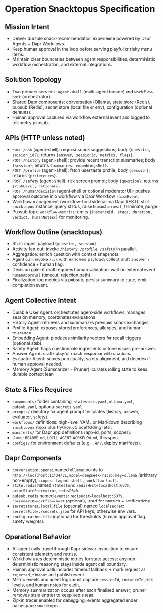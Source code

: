 Operation Snacktopus Specification
=================================

Mission Intent
--------------
- Deliver durable snack-recommendation experience powered by Dapr Agents + Dapr Workflows.
- Keep human approval in the loop before serving playful or risky menu items.
- Maintain clear boundaries between agent responsibilities, deterministic workflow orchestration, and external integrations.

Solution Topology
-----------------
- Two primary services: `agent-shell` (multi-agent facade) and `workflow-host` (orchestrator).
- Shared Dapr components: conversation (Ollama), state store (Redis), pubsub (Redis), secret store (local file or env), configuration (optional defaults).
- Human approval captured via workflow external event and logged to telemetry pubsub.

APIs (HTTP unless noted)
------------------------
- `POST /ask` (agent-shell): request snack suggestions; body `{question, session_id?}`; returns `{answer, sessionId, metrics, flags}`.
- `POST /history` (agent-shell): provide recent transcript summaries; body `{session}`; returns `{summaries, embeddingsRef}`.
- `POST /profile` (agent-shell): fetch user taste profile; body `{session}`; returns `{preferences}`.
- `POST /safety` (agent-shell): risk screen prompt; body `{question}`; returns `{riskLevel, rationale}`.
- `POST /human/decision` (agent-shell or optional moderator UI): pushes approval outcome into workflow via Dapr Workflow `raiseEvent`.
- Workflow management (workflow-host sidecar via Dapr REST): start `snacktopus` instance, query status, raise `humanApproval`, terminate, purge.
- Pubsub topic `workflow-metrics`: emits `{instanceId, stage, duration, verdict, humanNotes?}` for monitoring.

Workflow Outline (snacktopus)
-----------------------------
- Start: ingest payload `{question, session}`.
- Activity fan-out: invoke `/history`, `/profile`, `/safety` in parallel.
- Aggregation: enrich question with context snapshots.
- Agent call: invoke `/ask` with enriched payload; collect draft answer + confidence + human flag.
- Decision gate: if draft requires human validation, wait on external event `humanApproval` (timeout, rejection path).
- Finalization: log metrics via pubsub, persist summary to state, emit completion event.

Agent Collective Intent
-----------------------
- Durable User Agent: orchestrates agent-side workflows, manages session memory, coordinates evaluations.
- History Agent: retrieves and summarizes previous snack exchanges.
- Profile Agent: exposes stored preferences, allergies, and humor tolerance.
- Embedding Agent: produces similarity vectors for recall triggers (optional stub).
- Safety Agent: flags questionable ingredients or tone issues pre-answer.
- Answer Agent: crafts playful snack response with citations.
- Evaluator Agent: scores pun quality, safety alignment, and decides if human approval needed.
- Memory Agent (Summarizer + Pruner): curates rolling state to keep durable context lean.

State & Files Required
----------------------
- `components/` folder containing: `statestore.yaml`, `ollama.yaml`, `pubsub.yaml`, optional `secrets.yaml`.
- `prompts/` directory for agent prompt templates (history, answer, evaluator, safety).
- `workflows/` definitions: high-level YAML or Markdown describing `snacktopus` steps plus Python/JS scaffolding later.
- `manifests/` for Dapr app definitions (app-id, ports, scopes).
- Docs: `README.md`, `LOCAL_AGENT_WORKFLOW.md`, this spec.
- `configs/` for environment defaults (e.g., `.env`, deploy manifests).

Dapr Components
---------------
- `conversation.openai` named `ollama`: points to `http://localhost:11434/v1`, `model=deepseek-r1:8b`, `key=ollama` (arbitrary non-empty), `scopes: [agent-shell, workflow-host]`.
- `state.redis` named `statestore`: `redisHost=localhost:6379`, `actorStateStore=true`, `redisDB=0`.
- `pubsub.redis` named `events`: `redisHost=localhost:6379`, `consumerID=workflow-host` (optional), used for metrics + notifications.
- `secretstores.local.file` (optional) named `localsecret`: `secretsFile=./secrets.json` for API keys; otherwise env vars.
- `configuration.file` (optional) for thresholds (human approval flag, safety weights).

Operational Behavior
--------------------
- All agent calls travel through Dapr sidecar invocation to ensure consistent telemetry and retries.
- Workflow uses deterministic retries for state access; any non-deterministic reasoning stays inside agent call boundary.
- Human approval path includes timeout fallback → mark request as `rejected_timeout` and publish event.
- Metric events and agent logs must capture `sessionId`, `instanceId`, risk levels, and human notes for audit.
- Memory summarization occurs after each finalized answer; pruner removes stale entries to keep Redis lean.
- Zipkin tracer enabled for debugging; events aggregated under namespace `snacktopus`.
